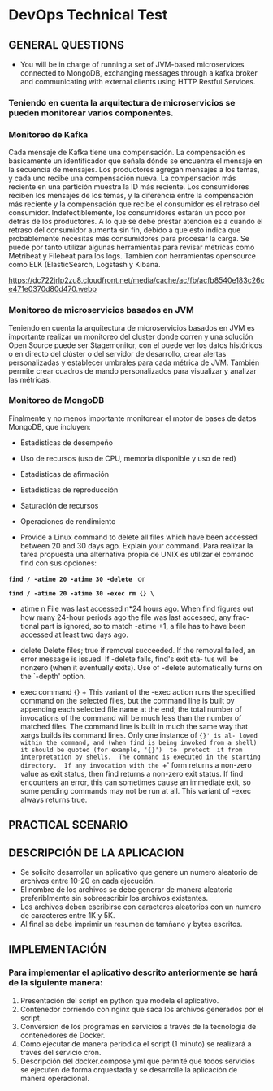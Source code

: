 # DevOps Technical Test
## GENERAL QUESTIONS
- You will be in charge of running a set of JVM-based microservices connected to MongoDB, exchanging messages through a kafka broker and communicating with external clients using HTTP Restful Services.
### Teniendo en cuenta la arquitectura de microservicios se pueden monitorear varios componentes.
### Monitoreo de Kafka
Cada mensaje de Kafka tiene una compensación. La compensación es básicamente un identificador que señala dónde se encuentra el mensaje en la secuencia de mensajes. Los productores agregan mensajes a los temas, y cada uno recibe una compensación nueva. La compensación más reciente en una partición muestra la ID más reciente. Los consumidores reciben los mensajes de los temas, y la diferencia entre la compensación más reciente y la compensación que recibe el consumidor es el retraso del consumidor. Indefectiblemente, los consumidores estarán un poco por detrás de los productores. A lo que se debe prestar atención es a cuando el retraso del consumidor aumenta sin fin, debido a que esto indica que probablemente necesitas más consumidores para procesar la carga.
Se puede por tanto utilizar algunas herramientas para revisar metricas como Metribeat y Filebeat para los logs.
Tambien con herramientas opensource como ELK (ElasticSearch, Logstash y Kibana.

https://dc722jrlp2zu8.cloudfront.net/media/cache/ac/fb/acfb8540e183c26ce471e0370d80d470.webp

### Monitoreo de microservicios basados en JVM
Teniendo en cuenta la arquitectura de microservicios basados en JVM es importante realizar un monitoreo del cluster donde corren y una solución Open Source puede ser  Stagemonitor, con el puede ver los datos históricos o en directo del clúster o del servidor de desarrollo, crear alertas personalizadas y establecer umbrales para cada métrica de JVM. También permite crear cuadros de mando personalizados para visualizar y analizar las métricas.

### Monitoreo de MongoDB
Finalmente y no menos importante monitorear el motor de bases de datos MongoDB, que incluyen:
- Estadísticas de desempeño
- Uso de recursos (uso de CPU, memoria disponible y uso de red)
- Estadísticas de afirmación
- Estadísticas de reproducción
- Saturación de recursos
- Operaciones de rendimiento

- Provide a Linux command to delete all files which have been accessed between 20 and 30 days ago. Explain your command.
Para realizar la tarea propuesta una alternativa propia de UNIX es utilizar el comando find con sus opciones:

**`find / -atime 20 -atime 30 -delete `** 
or

**`find / -atime 20 -atime 30 -exec rm {} \`**

- atime n
              File was last accessed n*24 hours ago.  When find figures out how many 24-hour periods ago the file was last accessed, any frac‐
              tional part is ignored, so to match -atime +1, a file has to have been accessed at least two days ago.
			  
			  
- delete
              Delete files; true if removal succeeded.  If the removal failed, an error message is issued.  If -delete fails, find's exit sta‐
              tus will be nonzero (when it eventually exits).  Use of -delete automatically turns on the `-depth' option.

- exec command {} +
              This  variant  of  the -exec action runs the specified command on the selected files, but the command line is built by appending
              each selected file name at the end; the total number of invocations of the command will be much less than the number of  matched
              files.   The  command  line is built in much the same way that xargs builds its command lines.  Only one instance of `{}' is al‐
              lowed within the command, and (when find is being invoked from a shell) it should be quoted (for example, '{}')  to  protect  it
              from  interpretation by shells.  The command is executed in the starting directory.  If any invocation with the `+' form returns
              a non-zero value as exit status, then find returns a non-zero exit status.  If find encounters  an  error,  this  can  sometimes
              cause an immediate exit, so some pending commands may not be run at all.  This variant of -exec always returns true.


## PRACTICAL SCENARIO
## DESCRIPCIÓN DE LA APLICACION
- Se solicito desarrollar un aplicativo que genere un numero aleatorio de archivos entre 10-20 en cada ejecución.
- El nombre de los archivos se debe generar de manera aleatoria preferiblmente sin sobreescribir los archivos existentes.
- Los archivos deben escribirse con caracteres aleatorios con un numero de caracteres entre 1K y 5K.
- Al final se debe imprimir un resumen de tamñano y bytes escritos.

## IMPLEMENTACIÓN
### Para implementar el aplicativo descrito anteriormente se hará de la siguiente manera:
1. Presentación del script en python que modela el aplicativo.
2. Contenedor corriendo con nginx que saca los archivos generados por el script.
3. Conversion de los programas en servicios a través de la tecnología de contenedores de Docker.
4. Como ejecutar de manera periodica el script (1 minuto) se realizará a traves del servicio cron.
5. Descripción del docker.compose.yml que permité que todos servicios se ejecuten de forma orquestada y se desarrolle la aplicación de manera operacional.
